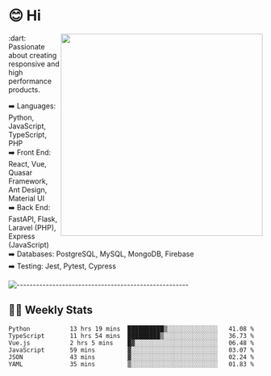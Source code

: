 # :blush: Hi

<img src="https://github-readme-stats.vercel.app/api?username=iguit0&show_icons=true&include_all_commits=true&count_private=true&theme=dracula" min-width="400px" max-width="400px" width="400px" align="right" />

<p align="left"> 
  :dart: Passionate about creating responsive and high performance products.
</p>

<p align="left">
  ➡️ Languages: Python, JavaScript, TypeScript, PHP<br>
  ➡️ Front End: React, Vue, Quasar Framework, Ant Design, Material UI<br>
  ➡️ Back End: FastAPI, Flask, Laravel (PHP), Express (JavaScript)<br>
  ➡️ Databases: PostgreSQL, MySQL, MongoDB, Firebase<br>
  ➡️ Testing: Jest, Pytest, Cypress<br>
</p>

![-----------------------------------------------------](https://raw.githubusercontent.com/andreasbm/readme/master/assets/lines/aqua.png)

## :man_technologist: Weekly Stats
<!--START_SECTION:waka-->

```text
Python           13 hrs 19 mins  ██████████▒░░░░░░░░░░░░░░   41.08 %
TypeScript       11 hrs 54 mins  █████████▒░░░░░░░░░░░░░░░   36.73 %
Vue.js           2 hrs 5 mins    █▓░░░░░░░░░░░░░░░░░░░░░░░   06.48 %
JavaScript       59 mins         ▓░░░░░░░░░░░░░░░░░░░░░░░░   03.07 %
JSON             43 mins         ▓░░░░░░░░░░░░░░░░░░░░░░░░   02.24 %
YAML             35 mins         ▒░░░░░░░░░░░░░░░░░░░░░░░░   01.83 %
```

<!--END_SECTION:waka-->
